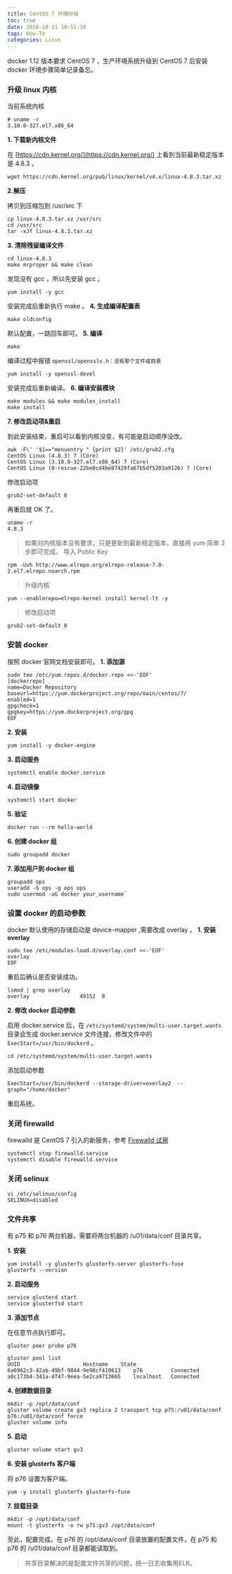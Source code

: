 ```yaml
---
title: CentOS 7 环境升级
toc: true
date: 2016-10-21 10:51:34
tags: How-To
categories: Linux
---
```


docker 1.12 版本要求 CentOS 7 ，生产环境系统升级到 CentOS 7 后安装 docker 环境步骤简单记录备忘。

<!--more-->
### 升级 linux 内核
当前系统内核
```
# uname -r
3.10.0-327.el7.x86_64
```
**1. 下载新内核文件**

在 [https://cdn.kernel.org/](https://cdn.kernel.org/) 上看到当前最新稳定版本是 4.8.3 。
```
wget https://cdn.kernel.org/pub/linux/kernel/v4.x/linux-4.8.3.tar.xz
```


**2.解压**

拷贝到压缩包到 /usr/src 下
```
cp linux-4.8.3.tar.xz /usr/src
cd /usr/src
tar -xJf linux-4.8.3.tar.xz
```
**3. 清除残留编译文件**

```
cd linux-4.8.3
make mrproper && make clean
```
发现没有 gcc ，所以先安装 gcc 。
```
yum install -y gcc
```
安装完成后重新执行 make 。
**4. 生成编译配置表**

```
make oldconfig
```
默认配置，一路回车即可。
**5. 编译**

```
make
```
编译过程中报错 `openssl/opensslv.h：没有那个文件或目录`
```
yum install -y openssl-devel
```
安装完成后重新编译。
**6. 编译安装模块**

```
make modules && make modules_install
make install
```
**7. 修改启动项&重启**

到此安装结束，重启可以看到内核没变，有可能是启动顺序没改。
```
awk -F\' '$1=="menuentry " {print $2}' /etc/grub2.cfg
CentOS Linux (4.8.3) 7 (Core)
CentOS Linux (3.10.0-327.el7.x86_64) 7 (Core)
CentOS Linux (0-rescue-22be0cd4be87429fa67b5df5203a9126) 7 (Core)
```
修改启动项
```
grub2-set-default 0
```
再重启就 OK 了。
```
uname -r
4.8.3
```
>如果对内核版本没有要求，只是更新到最新稳定版本，直接用 yum 简单 3 步即可完成。
导入 Public Key
```
rpm -Uvh http://www.elrepo.org/elrepo-release-7.0-2.el7.elrepo.noarch.rpm
```
>升级内核
```
yum --enablerepo=elrepo-kernel install kernel-lt -y
```
>修改启动项
```
grub2-set-default 0
```

### 安装 docker
按照 docker 官网文档安装即可。
**1. 添加源**

```
sudo tee /etc/yum.repos.d/docker.repo <<-'EOF'
[dockerrepo]
name=Docker Repository
baseurl=https://yum.dockerproject.org/repo/main/centos/7/
enabled=1
gpgcheck=1
gpgkey=https://yum.dockerproject.org/gpg
EOF
```
**2. 安装**

```
yum install -y docker-engine
```
**3. 启动服务**

```
systemctl enable docker.service
```
**4. 启动镜像**

```
systemctl start docker
```
**5. 验证**

```
docker run --rm hello-world
```
**6. 创建 docker 组**

```
sudo groupadd docker
```
**7. 添加用户到 docker 组**

```
groupadd ops
useradd -G ops -g ops ops
sudo usermod -aG docker your_username`
```

### 设置 docker 的启动参数
docker 默认使用的存储启动是 device-mapper ,需要改成 overlay 。
**1. 安装 overlay**

```
sudo tee /etc/modules-load.d/overlay.conf <<-'EOF'
overlay
EOF
```
重启后确认是否安装成功。
```
lsmod | grep overlay
overlay                49152  0  
```
**2. 修改 docker 启动参数**

启用 docker.service 后，在 `/etc/systemd/system/multi-user.target.wants` 目录会生成 docker.service 文件连接，修改文件中的 `ExecStart=/usr/bin/dockerd` 。
```
cd /etc/systemd/system/multi-user.target.wants
```
添加启动参数
```
ExecStart=/usr/bin/dockerd --storage-driver=overlay2  --graph="/home/docker"
```
重启系统。


### 关闭 firewalld
firewalld 是 CentOS 7 引入的新服务，参考 [Firewalld 试用](../../../../2016/10/21/Firewalld-试用/)
```
systemctl stop firewalld.service
systemctl disable firewalld.service
```
### 关闭 selinux
```
vi /etc/selinux/config
SELINUX=disabled
```
### 文件共享

有 p75 和 p76 两台机器，需要将两台机器的 /u01/data/conf 目录共享。

**1. 安装**

```
yum install -y glusterfs glusterfs-server glusterfs-fuse
glusterfs --version
```
**2. 启动服务**

```
service glusterd start
service glusterfsd start
```
**3. 添加节点**

在任意节点执行即可。
```
gluster peer probe p76

gluster pool list
UUID					Hostname 	State
6a6962c3-42ab-49bf-9844-9e98cf419613	p76      	Connected
a0c173b4-341a-4f47-9eea-5e2ca9713665	localhost	Connected
```
**4. 创建数据目录**

```
mkdir -p /opt/data/conf
gluster volume create gv3 replica 2 transport tcp p75:/u01/data/conf p76:/u01/data/conf force
gluster volume info
```
**5. 启动**
```
gluster volume start gv3
```

**6. 安装 glusterfs 客户端**

将 p76 设置为客户端。

```
yum -y install glusterfs glusterfs-fuse
```
**7. 挂载目录**
```
mkdir -p /opt/data/conf
mount -t glusterfs -o rw p75:gv3 /opt/data/conf
```

至此，配置完成。在 p76 的 /opt/data/conf 目录放置的配置文件，在 p75 和 p76 的 /u01/data/conf 目录都能读取到。


>共享目录解决的是配置文件共享的问题，统一日志收集用ELK。